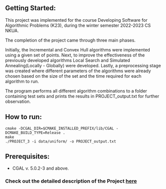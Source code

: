 ## Getting Started:

This project was implemented for the course Developing Software for Algorithmic Problems (K23), during the winter semester 2022-2023 CS NKUA. 

The completion of the project came through three main phases. 

Initially, the Incremental and Convex Hull algorithms were implemented using a given set of points. Next, to improve the effectiveness of 
the previously developed algorithms Local Search and Simulated Annealing(Locally - Globally) were developed. Lastly, a preprocessing stage was created where different parameters of the algorithms were already chosen based on the size of the set and the time required for each algorithm to run. 

The program performs all different algorithm combinations to a folder containing test sets and prints the results in PROJECT_output.txt for further observation.

## How to run:

    cmake -DCGAL_DIR=$CMAKE_INSTALLED_PREFIX/lib/CGAL -DCMAKE_BUILD_TYPE=Release .
    make
    ./PROJECT_3 -i data/uniform/ -o PROJECT_output.txt

## Prerequisites:

 - CGAL v. 5.0.2-3 and above.


### Check out the detailed description of the Project [here](https://github.com/panagiotiskon/Software-Development-for-Algorithmic-Problems-Full-Project/files/10794330/project_description.pdf)
